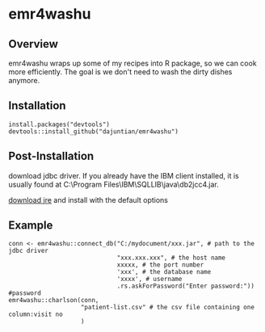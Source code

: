 # emr4washu

## Overview
emr4washu wraps up some of my recipes into R package, so we can cook more efficiently. The goal is we don't need to wash the dirty dishes anymore.

## Installation
```{r, eval = FALSE}
install.packages("devtools")
devtools::install_github("dajuntian/emr4washu")
```
## Post-Installation
download jdbc driver. If you already have the IBM client installed, it is usually found at C:\Program Files\IBM\SQLLIB\java\db2jcc4.jar.

[download jre](http://www.oracle.com/technetwork/java/javase/downloads/jre8-downloads-2133155.html) and install with the default options
## Example
```{r, eval = FALSE}
conn <- emr4washu::connect_db("C:/mydocument/xxx.jar", # path to the jdbc driver
                              "xxx.xxx.xxx", # the host name
                              xxxxx, # the port number
                              'xxx', # the database name  
                              'xxxx', # username
                              .rs.askForPassword("Enter password:")) #password
emr4washu::charlson(conn, 
                    "patient-list.csv" # the csv file containing one column:visit no
                    )           
```
